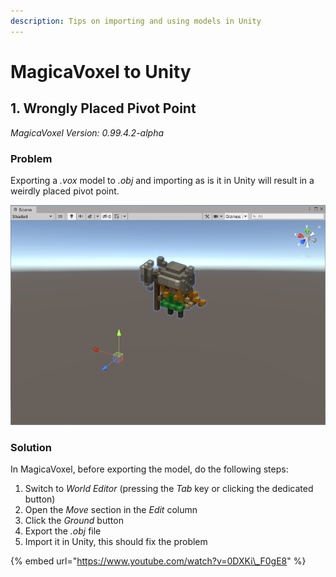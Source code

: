```yaml
---
description: Tips on importing and using models in Unity
---
```


# MagicaVoxel to Unity

## 1. Wrongly Placed Pivot Point

 _MagicaVoxel Version: 0.99.4.2-alpha_

### Problem

Exporting a _.vox_ model to _.obj_ and importing as is it in Unity will result in a weirdly placed pivot point.

![The imported character has a wrongly placed pivot point](../.gitbook/assets/wrong_pivot.png)

### Solution

In MagicaVoxel, before exporting the model, do the following steps:

1. Switch to _World Editor_ \(pressing the _Tab_ key or clicking the dedicated button\)
2. Open the _Move_ section in the _Edit_ column
3. Click the _Ground_ button
4. Export the _.obj_ file
5. Import it in Unity, this should fix the problem

{% embed url="https://www.youtube.com/watch?v=0DXKi\_F0gE8" %}






